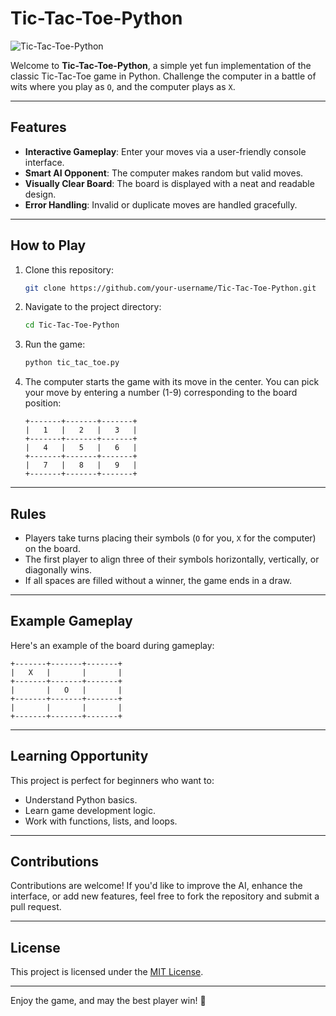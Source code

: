 # Tic-Tac-Toe-Python  

![Tic-Tac-Toe-Python  ](https://scontent.fdac138-2.fna.fbcdn.net/v/t39.30808-6/472265231_122132930648552158_8730275981318964287_n.jpg?stp=dst-jpg_p526x296_tt6&_nc_cat=101&ccb=1-7&_nc_sid=127cfc&_nc_ohc=TY1hjA9DXhQQ7kNvgHe2RsU&_nc_zt=23&_nc_ht=scontent.fdac138-2.fna&_nc_gid=ARMVJlcotd8-11Mp4OQxaQA&oh=00_AYC2XPRq_UT-Gvzuy9TFchEArdJYHnxZC9T_JbZb7bSqAg&oe=677CBADB)

Welcome to **Tic-Tac-Toe-Python**, a simple yet fun implementation of the classic Tic-Tac-Toe game in Python. Challenge the computer in a battle of wits where you play as `O`, and the computer plays as `X`.  

---

## Features  
- **Interactive Gameplay**: Enter your moves via a user-friendly console interface.  
- **Smart AI Opponent**: The computer makes random but valid moves.  
- **Visually Clear Board**: The board is displayed with a neat and readable design.  
- **Error Handling**: Invalid or duplicate moves are handled gracefully.  

---

## How to Play  
1. Clone this repository:  
   ```bash
   git clone https://github.com/your-username/Tic-Tac-Toe-Python.git
   ```
2. Navigate to the project directory:  
   ```bash
   cd Tic-Tac-Toe-Python
   ```
3. Run the game:  
   ```bash
   python tic_tac_toe.py
   ```
4. The computer starts the game with its move in the center. You can pick your move by entering a number (1-9) corresponding to the board position:  

   ```
   +-------+-------+-------+
   |   1   |   2   |   3   |
   +-------+-------+-------+
   |   4   |   5   |   6   |
   +-------+-------+-------+
   |   7   |   8   |   9   |
   +-------+-------+-------+
   ```

---

## Rules  
- Players take turns placing their symbols (`O` for you, `X` for the computer) on the board.  
- The first player to align three of their symbols horizontally, vertically, or diagonally wins.  
- If all spaces are filled without a winner, the game ends in a draw.  

---

## Example Gameplay  
Here's an example of the board during gameplay:  

```
+-------+-------+-------+
|   X   |       |       |
+-------+-------+-------+
|       |   O   |       |
+-------+-------+-------+
|       |       |       |
+-------+-------+-------+
```

---

## Learning Opportunity  
This project is perfect for beginners who want to:  
- Understand Python basics.  
- Learn game development logic.  
- Work with functions, lists, and loops.  

---

## Contributions  
Contributions are welcome! If you'd like to improve the AI, enhance the interface, or add new features, feel free to fork the repository and submit a pull request.  

---

## License  
This project is licensed under the [MIT License](LICENSE).  

---

Enjoy the game, and may the best player win! 🎉
